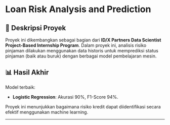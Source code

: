 # Loan Risk Analysis and Prediction

## 📌 Deskripsi Proyek
Proyek ini dikembangkan sebagai bagian dari **ID/X Partners Data Scientist Project-Based Internship Program**. Dalam proyek ini, analisis risiko pinjaman dilakukan menggunakan data historis untuk memprediksi status pinjaman (baik atau buruk) dengan berbagai model pembelajaran mesin.

## 📊 Hasil Akhir
Model terbaik:
- **Logistic Regression**: Akurasi 90%, F1-Score 94%.

Proyek ini menunjukkan bagaimana risiko kredit dapat diidentifikasi secara efektif menggunakan machine learning.

---
